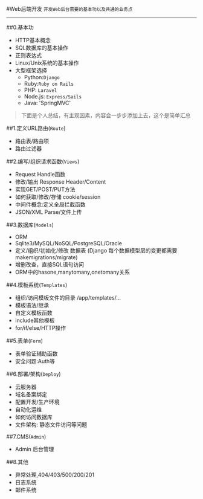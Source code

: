 #Web后端开发
`开发Web后台需要的基本功以及共通的业务点`

---

##0.基本功

-  HTTP基本概念
-  SQL数据库的基本操作
-  正则表达式
-  Linux/Unix系统的基本操作
-  大型框架选择
    - Python:`Django`
    - Ruby:`Ruby on Rails`
    - PHP: `Laravel`
    - Node.js: `Express/Sails`
    - Java: 'SpringMVC'
    
> 下面是个人总结，有主观因素，内容会一步步添加上去，这个是简单汇总



##1.定义URL路由(`Route`)

-   路由表/路由项
-   路由过滤器



##2.编写/组织请求函数(`Views`)

-   Request Handle函数
-   修改/输出 Response Header/Content
-   实现GET/POST/PUT方法
-   如何获取/修改/存储 cookie/session
-   中间件概念:定义全局拦截函数
-   JSON/XML Parse/文件上传


##3.数据库(`Models`)

-   ORM
-   Sqlite3/MySQL/NoSQL/PostgreSQL/Oracle
-   定义/组织/初始化/修改 数据表 (Django 每个数据模型层的变更都需要makemigrations/migrate)
-   增删改查，直接SQL语句访问
-   ORM中的hasone,manytomany,onetomany关系

##4.模板系统(`Templates`)

-  组织/访问模板文件的目录 /app/templates/...
-  模板语法/继承
-  自定义模板函数
-  include其他模板
-  for/if/else/HTTP操作  

##5.表单(`Form`)

-  表单验证辅助函数
-  安全问题:Auth等

##6.部署/架构(`Deploy`)

-  云服务器
-  域名备案绑定
-  配置开发/生产环境
-  自动化运维
-  如何访问数据库
-  文件架构: 静态文件访问等问题

##7.CMS(`Admin`)

-  Admin 后台管理

##8.其他

-  异常处理,404/403/500/200/201
-  日志系统
-  邮件系统
